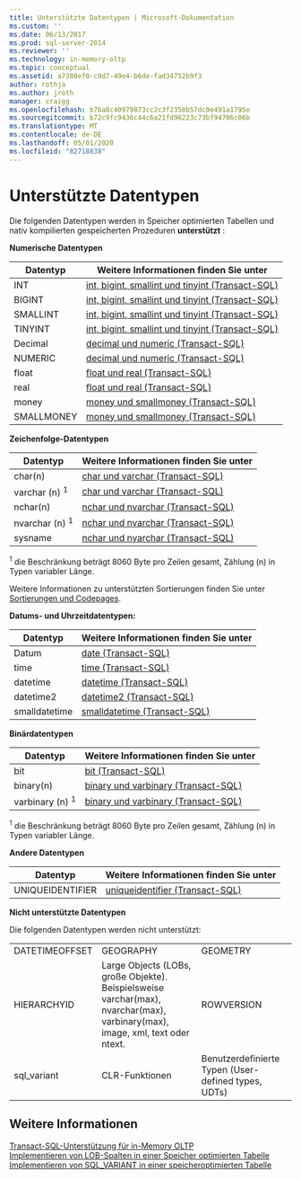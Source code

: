 ```yaml
---
title: Unterstützte Datentypen | Microsoft-Dokumentation
ms.custom: ''
ms.date: 06/13/2017
ms.prod: sql-server-2014
ms.reviewer: ''
ms.technology: in-memory-oltp
ms.topic: conceptual
ms.assetid: a7380ef0-c9d7-49e4-b6de-fad34752b9f3
author: rothja
ms.author: jroth
manager: craigg
ms.openlocfilehash: b7ba8c40979873cc2c3f2358b57dc0e491a1795e
ms.sourcegitcommit: b72c9fc9436c44c6a21fd96223c73bf94706c06b
ms.translationtype: MT
ms.contentlocale: de-DE
ms.lasthandoff: 05/01/2020
ms.locfileid: "82718838"
---
```

# <a name="supported-data-types"></a>Unterstützte Datentypen
  Die folgenden Datentypen werden in Speicher optimierten Tabellen und nativ kompilierten gespeicherten Prozeduren **unterstützt** :  
  
 **Numerische Datentypen**  
  
|Datentyp|Weitere Informationen finden Sie unter|  
|---------------|--------------------------|  
|INT|[int, bigint, smallint und tinyint &#40;Transact-SQL&#41;](/sql/t-sql/data-types/int-bigint-smallint-and-tinyint-transact-sql)|  
|BIGINT|[int, bigint, smallint und tinyint &#40;Transact-SQL&#41;](/sql/t-sql/data-types/int-bigint-smallint-and-tinyint-transact-sql)|  
|SMALLINT|[int, bigint, smallint und tinyint &#40;Transact-SQL&#41;](/sql/t-sql/data-types/int-bigint-smallint-and-tinyint-transact-sql)|  
|TINYINT|[int, bigint, smallint und tinyint &#40;Transact-SQL&#41;](/sql/t-sql/data-types/int-bigint-smallint-and-tinyint-transact-sql)|  
|Decimal|[decimal und numeric &#40;Transact-SQL&#41;](/sql/t-sql/data-types/decimal-and-numeric-transact-sql)|  
|NUMERIC|[decimal und numeric &#40;Transact-SQL&#41;](/sql/t-sql/data-types/decimal-and-numeric-transact-sql)|  
|float|[float und real &#40;Transact-SQL&#41;](/sql/t-sql/data-types/float-and-real-transact-sql)|  
|real|[float und real &#40;Transact-SQL&#41;](/sql/t-sql/data-types/float-and-real-transact-sql)|  
|money|[money und smallmoney &#40;Transact-SQL&#41;](/sql/t-sql/data-types/money-and-smallmoney-transact-sql)|  
|SMALLMONEY|[money und smallmoney &#40;Transact-SQL&#41;](/sql/t-sql/data-types/money-and-smallmoney-transact-sql)|  
  
 **Zeichenfolge-Datentypen**  
  
|Datentyp|Weitere Informationen finden Sie unter|  
|---------------|--------------------------|  
|char(n)|[char und varchar &#40;Transact-SQL&#41;](/sql/t-sql/data-types/char-and-varchar-transact-sql)|  
|varchar (n) <sup>1</sup>|[char und varchar &#40;Transact-SQL&#41;](/sql/t-sql/data-types/char-and-varchar-transact-sql)|  
|nchar(n)|[nchar und nvarchar &#40;Transact-SQL&#41;](/sql/t-sql/data-types/nchar-and-nvarchar-transact-sql)|  
|nvarchar (n) <sup>1</sup>|[nchar und nvarchar &#40;Transact-SQL&#41;](/sql/t-sql/data-types/nchar-and-nvarchar-transact-sql)|  
|sysname|[nchar und nvarchar &#40;Transact-SQL&#41;](/sql/t-sql/data-types/nchar-and-nvarchar-transact-sql)|  
  
 <sup>1</sup> die Beschränkung beträgt 8060 Byte pro Zeilen gesamt, Zählung (n) in Typen variabler Länge.  
  
 Weitere Informationen zu unterstützten Sortierungen finden Sie unter [Sortierungen und Codepages](../../database-engine/collations-and-code-pages.md).  
  
 **Datums- und Uhrzeitdatentypen:**  
  
|Datentyp|Weitere Informationen finden Sie unter|  
|---------------|--------------------------|  
|Datum|[date &#40;Transact-SQL&#41;](/sql/t-sql/data-types/date-transact-sql)|  
|time|[time &#40;Transact-SQL&#41;](/sql/t-sql/data-types/time-transact-sql)|  
|datetime|[datetime &#40;Transact-SQL&#41;](/sql/t-sql/data-types/datetime-transact-sql)|  
|datetime2|[datetime2 &#40;Transact-SQL&#41;](/sql/t-sql/data-types/datetime2-transact-sql)|  
|smalldatetime|[smalldatetime &#40;Transact-SQL&#41;](/sql/t-sql/data-types/smalldatetime-transact-sql)|  
  
 **Binärdatentypen**  
  
|Datentyp|Weitere Informationen finden Sie unter|  
|---------------|--------------------------|  
|bit|[bit &#40;Transact-SQL&#41;](/sql/t-sql/data-types/bit-transact-sql)|  
|binary(n)|[binary und varbinary &#40;Transact-SQL&#41;](/sql/t-sql/data-types/binary-and-varbinary-transact-sql)|  
|varbinary (n) <sup>1</sup>|[binary und varbinary &#40;Transact-SQL&#41;](/sql/t-sql/data-types/binary-and-varbinary-transact-sql)|  
  
 <sup>1</sup> die Beschränkung beträgt 8060 Byte pro Zeilen gesamt, Zählung (n) in Typen variabler Länge.  
  
 **Andere Datentypen**  
  
|Datentyp|Weitere Informationen finden Sie unter|  
|---------------|--------------------------|  
|UNIQUEIDENTIFIER|[uniqueidentifier &#40;Transact-SQL&#41;](/sql/t-sql/data-types/uniqueidentifier-transact-sql)|  
  
 **Nicht unterstützte Datentypen**  
  
 Die folgenden Datentypen werden nicht unterstützt:  
  
||||  
|-|-|-|  
|DATETIMEOFFSET|GEOGRAPHY|GEOMETRY|  
|HIERARCHYID|Large Objects (LOBs, große Objekte). Beispielsweise varchar(max), nvarchar(max), varbinary(max), image, xml, text oder ntext.|ROWVERSION|  
|sql_variant|CLR-Funktionen|Benutzerdefinierte Typen (User-defined types, UDTs)|  
  
## <a name="see-also"></a>Weitere Informationen  
 [Transact-SQL-Unterstützung für in-Memory OLTP](transact-sql-support-for-in-memory-oltp.md)   
 [Implementieren von LOB-Spalten in einer Speicher optimierten Tabelle](../../database-engine/implementing-lob-columns-in-a-memory-optimized-table.md)   
 [Implementieren von SQL_VARIANT in einer speicheroptimierten Tabelle](implementing-sql-variant-in-a-memory-optimized-table.md)  
  
  
